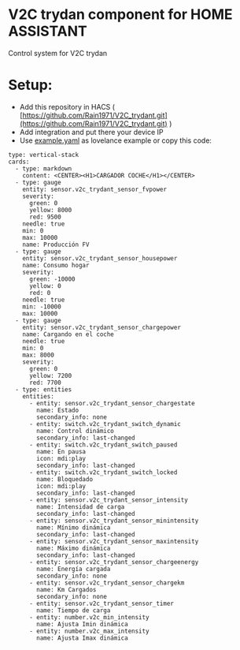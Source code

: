 # V2C trydan component for HOME ASSISTANT

Control system for V2C trydan

# Setup:

* Add this repository in HACS ( [https://github.com/Rain1971/V2C_trydant.git](https://github.com/Rain1971/V2C_trydant.git) )
* Add integration and put there your device IP
* Use [example.yaml](https://raw.githubusercontent.com/Rain1971/V2C_trydant/main/example.yaml) as lovelance example or copy this code:

```
type: vertical-stack
cards:
  - type: markdown
    content: <CENTER><H1>CARGADOR COCHE</H1></CENTER>
  - type: gauge
    entity: sensor.v2c_trydant_sensor_fvpower
    severity:
      green: 0
      yellow: 8000
      red: 9500
    needle: true
    min: 0
    max: 10000
    name: Producción FV
  - type: gauge
    entity: sensor.v2c_trydant_sensor_housepower
    name: Consumo hogar
    severity:
      green: -10000
      yellow: 0
      red: 0
    needle: true
    min: -10000
    max: 10000
  - type: gauge
    entity: sensor.v2c_trydant_sensor_chargepower
    name: Cargando en el coche
    needle: true
    min: 0
    max: 8000
    severity:
      green: 0
      yellow: 7200
      red: 7700
  - type: entities
    entities:
      - entity: sensor.v2c_trydant_sensor_chargestate
        name: Estado
        secondary_info: none
      - entity: switch.v2c_trydant_switch_dynamic
        name: Control dinámico
        secondary_info: last-changed
      - entity: switch.v2c_trydant_switch_paused
        name: En pausa
        icon: mdi:play
        secondary_info: last-changed
      - entity: switch.v2c_trydant_switch_locked
        name: Bloquedado
        icon: mdi:play
        secondary_info: last-changed
      - entity: sensor.v2c_trydant_sensor_intensity
        name: Intensidad de carga
        secondary_info: last-changed
      - entity: sensor.v2c_trydant_sensor_minintensity
        name: Mínimo dinámica
        secondary_info: last-changed
      - entity: sensor.v2c_trydant_sensor_maxintensity
        name: Máximo dinámica
        secondary_info: last-changed
      - entity: sensor.v2c_trydant_sensor_chargeenergy
        name: Energía cargada
        secondary_info: none
      - entity: sensor.v2c_trydant_sensor_chargekm
        name: Km Cargados
        secondary_info: none
      - entity: sensor.v2c_trydant_sensor_timer
        name: Tiempo de carga
      - entity: number.v2c_min_intensity
        name: Ajusta Imin dinámica
      - entity: number.v2c_max_intensity
        name: Ajusta Imax dinámica
```
